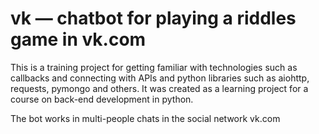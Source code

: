 # vk — chatbot for playing a riddles game in vk.com
This is a training project for getting familiar with technologies such as callbacks and connecting with APIs and python libraries such as aiohttp, requests, pymongo and others. It was created as a learning project for a course on back-end development in python.

The bot works in multi-people chats in the social network vk.com
